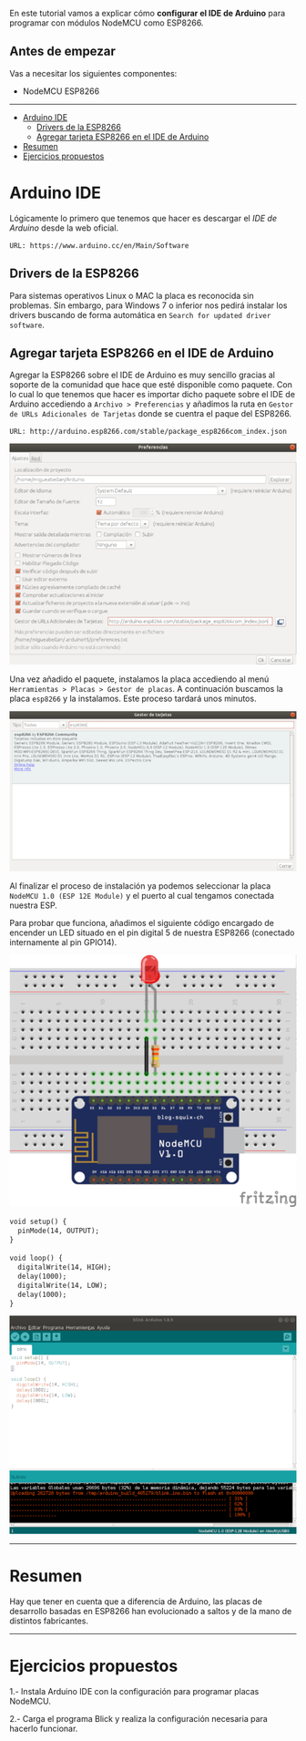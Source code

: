 En este tutorial vamos a explicar cómo **configurar el IDE de Arduino** para programar con módulos NodeMCU como ESP8266.

## Antes de empezar

Vas a necesitar los siguientes componentes:

- NodeMCU ESP8266

<hr>

<div class="toc">

- [Arduino IDE](#arduino-ide)
  - [Drivers de la ESP8266](#drivers-de-la-esp8266)
  - [Agregar tarjeta ESP8266 en el IDE de Arduino](#agregar-tarjeta-esp8266-en-el-ide-de-arduino)
- [Resumen](#resumen)
- [Ejercicios propuestos](#ejercicios-propuestos)

</div>


# Arduino IDE

Lógicamente lo primero que tenemos que hacer es descargar el *IDE de Arduino* desde la web oficial.

```
URL: https://www.arduino.cc/en/Main/Software
```

## Drivers de la ESP8266

Para sistemas operativos Linux o MAC la placa es reconocida sin problemas. Sin embargo, para Windows 7 o inferior nos pedirá instalar los drivers buscando de forma automática en `Search for updated driver software`.

## Agregar tarjeta ESP8266 en el IDE de Arduino

Agregar la ESP8266 sobre el IDE de Arduino es muy sencillo gracias al soporte de la comunidad que hace que esté disponible como paquete. Con lo cual lo que tenemos que hacer es importar dicho paquete sobre el IDE de Arduino accediendo a `Archivo > Preferencias` y añadimos la ruta en `Gestor de URLs Adicionales de Tarjetas` donde se cuentra el paque del ESP8266.

```
URL: http://arduino.esp8266.com/stable/package_esp8266com_index.json
```

![](img/preferencias.png)


Una vez añadido el paquete, instalamos la placa accediendo al menú `Herramientas > Placas > Gestor de placas`. A continuación buscamos la placa `esp8266` y la instalamos. Este proceso tardará unos minutos.

![](img/gestor.png)

Al finalizar el proceso de instalación ya podemos seleccionar la placa `NodeMCU 1.0 (ESP 12E Module)` y el puerto al cual tengamos conectada nuestra ESP.

Para probar que funciona, añadimos el siguiente código encargado de encender un LED situado en el pin digital 5 de nuestra ESP8266 (conectado internamente al pin GPIO14).

![](img/fritzing.png)

```arduino
void setup() {
  pinMode(14, OUTPUT);
}

void loop() {
  digitalWrite(14, HIGH);
  delay(1000);
  digitalWrite(14, LOW);
  delay(1000);
}
```

![](img/blink.png)

---

# Resumen

Hay que tener en cuenta que a diferencia de Arduino, las placas de desarrollo basadas en ESP8266 han evolucionado a saltos y de la mano de distintos fabricantes.

---

# Ejercicios propuestos

1.- Instala Arduino IDE con la configuración para programar placas NodeMCU.

2.- Carga el programa Blick y realiza la configuración necesaria para hacerlo funcionar.
